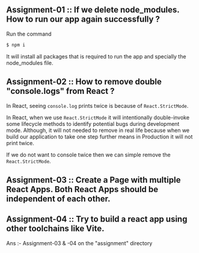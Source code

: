 ## Assignment-01 :: If we delete node_modules. How to run our app again successfully ?

Run the command

```javascript
$ npm i
```

It will install all packages that is required to run the app and specially the node_modules file.

## Assignment-02 :: How to remove double "console.logs" from React ?

In React, seeing <code>console.log</code> prints twice is because of <code>React.StrictMode</code>.

In React, when we use <code>React.StrictMode</code> it will intentionally double-invoke some lifecycle methods to identify potential bugs during development mode. Although, it will not needed to remove in real life because when we build our application to take one step further means in Production it will not print twice.

If we do not want to console twice then we can simple remove the <code>React.StrictMode</code>.

## Assignment-03 :: Create a Page with multiple React Apps. Both React Apps should be independent of each other.

## Assignment-04 :: Try to build a react app using other toolchains like Vite.

Ans :- Assignment-03 & -04 on the "assignment" directory
